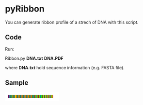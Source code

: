 # pyRibbon
You can generate ribbon profile of a strech of DNA with this script.

## Code

Run:


  Ribbon.py **DNA.txt** **DNA.PDF**


where **DNA.txt** hold sequence information (e.g. FASTA file).

## Sample
![](out.png)

